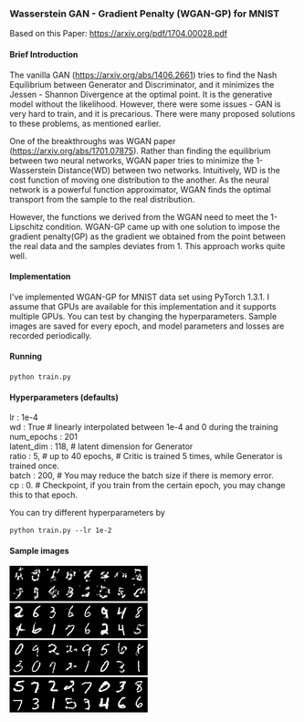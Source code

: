 
### Wasserstein GAN - Gradient Penalty (WGAN-GP) for MNIST

Based on this Paper: https://arxiv.org/pdf/1704.00028.pdf

#### Brief Introduction

The vanilla GAN (https://arxiv.org/abs/1406.2661) tries to find the Nash Equilibrium between Generator and Discriminator, and it minimizes the Jessen - Shannon Divergence at the optimal point. It is the generative model without the likelihood. However, there were some issues - GAN is very hard to train, and it is precarious. There were many proposed solutions to these problems, as mentioned earlier.

One of the breakthroughs was WGAN paper (https://arxiv.org/abs/1701.07875). Rather than finding the equilibrium between two neural networks, WGAN paper tries to minimize the 1-Wasserstein Distance(WD) between two networks. Intuitively, WD is the cost function of moving one distribution to the another. As the neural network is a powerful function approximator, WGAN finds the optimal transport from the sample to the real distribution.

However, the functions we derived from the WGAN need to meet the 1-Lipschitz condition. WGAN-GP came up with one solution to impose the gradient penalty(GP) as the gradient we obtained from the point between the real data and the samples deviates from 1. This approach works quite well.


#### Implementation

I've implemented WGAN-GP for MNIST data set using PyTorch 1.3.1. I assume that GPUs are available for this implementation and it supports multiple GPUs. You can test by changing the hyperparameters. Sample images are saved for every epoch, and model parameters and losses are recorded periodically.

#### Running

```
python train.py
```

#### Hyperparameters (defaults)

lr : 1e-4 <br/>
wd : True # linearly interpolated between 1e-4 and 0 during the training <br/>
num_epochs : 201 <br/>
latent_dim : 118, # latent dimension for Generator <br/>
ratio : 5, # up to 40 epochs, # Critic is trained 5 times, while Generator is trained once. <br/>
batch : 200, # You may reduce the batch size if there is memory error. <br/>
cp : 0. # Checkpoint, if you train from the certain epoch, you may change this to that epoch.

You can try different hyperparameters by

```
python train.py --lr 1e-2
```

#### Sample images

![1epoch](https://github.com/wayne1123/mnist_wgan_gp/blob/master/imgs/samples1.png) <br/>
![10epochs](https://github.com/wayne1123/mnist_wgan_gp/blob/master/imgs/samples10.png) <br/>
![100epochs](https://github.com/wayne1123/mnist_wgan_gp/blob/master/imgs/samples100.png) <br/>
![200epochs](https://github.com/wayne1123/mnist_wgan_gp/blob/master/imgs/samples200.png)
